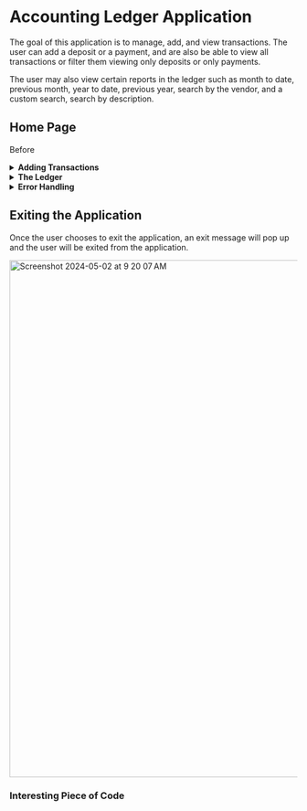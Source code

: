 # Accounting Ledger Application

The goal of this application is to manage, add, and view transactions. 
The user can add a deposit or a payment, and are also be able to view all transactions or filter them viewing only deposits or only payments.

The user may also view certain reports in the ledger such as month to date, previous month, year to date, previous year, search by the vendor, and a custom search, search by description. 

## Home Page

Before 



<details> 
  
  **<summary> Adding Transactions </summary>**

### Adding Deposits 

If the user chooses to add a deposit, they can select the corresponding choice for adding a deposit, and enter the necessary information. Once the deposit has been added, a message will pop up letting the user know their deposit has been added successfully. 


<img width="900" alt="Screenshot 2024-05-02 at 8 46 34 AM" src="https://github.com/hibbaafzal/CapstoneOne_AccountingLedger/assets/166542360/a223c041-fe79-4566-ab21-ebc4c30f3d41">

### Adding Payments

If the user chooses to add a payment, they can select the corresponding choice for adding a payment, and enter the necessary information. Once the payment has been added, a message will pop up letting the user know their payment has been added successfully. 

<img width="907" alt="Screenshot 2024-05-02 at 8 50 41 AM" src="https://github.com/hibbaafzal/CapstoneOne_AccountingLedger/assets/166542360/6979301c-fa9d-42b9-80f2-9133347b06c7">

</details>

<details>

 **<summary> The Ledger </summary>**
 ### Home Page

 If the user wants to access the ledger they can type the corresponding choice and it will take them to the ledger home page. 
 
<img width="902" alt="Screenshot 2024-05-02 at 8 53 27 AM" src="https://github.com/hibbaafzal/CapstoneOne_AccountingLedger/assets/166542360/3afbd7e1-8c56-4ded-a927-0dfb2d937da9">

From the ledger, the user can access their transactions. 

<details>

 **<summary> Entries </summary>**

 The user can choose how they want to view their transactions. 

 ### All Entries

 The user can view all entries.

 <img width="900" alt="Screenshot 2024-05-02 at 8 58 59 AM" src="https://github.com/hibbaafzal/CapstoneOne_AccountingLedger/assets/166542360/beda7a9b-ecc4-41e5-ae99-9d193b45531d">

### Only Deposits

The user can view only deposits.


<img width="906" alt="Screenshot 2024-05-02 at 9 00 06 AM" src="https://github.com/hibbaafzal/CapstoneOne_AccountingLedger/assets/166542360/cc9755af-8ebf-48b6-83b1-023f8bb4d533">


### Only Payments

The user can view only payments.

<img width="900" alt="Screenshot 2024-05-02 at 9 01 06 AM" src="https://github.com/hibbaafzal/CapstoneOne_AccountingLedger/assets/166542360/5ddc83b2-c6c0-40da-b2f3-2d930f22bceb">

</details>

<details>

  **<summary> Custom Searches </summary>**

  The user can also perform a custom search.

### Custom Search Home Page

  <img width="913" alt="Screenshot 2024-05-02 at 9 05 10 AM" src="https://github.com/hibbaafzal/CapstoneOne_AccountingLedger/assets/166542360/63da815a-ac33-47d7-9108-d72d1a4a7a52">

### Month to Date

The user can view transactions from the first of the month to the currect date.


<img width="913" alt="Screenshot 2024-05-02 at 9 06 49 AM" src="https://github.com/hibbaafzal/CapstoneOne_AccountingLedger/assets/166542360/5001aae4-158c-4cce-bd93-d870005f8ebf">

### Previous Month

The user can view transactions from the previous month. 

<img width="904" alt="Screenshot 2024-05-02 at 9 08 29 AM" src="https://github.com/hibbaafzal/CapstoneOne_AccountingLedger/assets/166542360/19e38c6d-b7cc-48a7-9a0d-aaa442786c5e">

### Year to Date

The user can view transactions from the beginning of the year to the current date. 

<img width="908" alt="Screenshot 2024-05-02 at 9 09 15 AM" src="https://github.com/hibbaafzal/CapstoneOne_AccountingLedger/assets/166542360/41a28173-8b71-4ecb-94ae-adb5317971bf">

### Previous Year

The user can view transactions from the previous year.

<img width="898" alt="Screenshot 2024-05-02 at 9 10 37 AM" src="https://github.com/hibbaafzal/CapstoneOne_AccountingLedger/assets/166542360/e0e5535d-e86c-4f44-8caa-1823bbf0c9d5">

### Search by the vendor

The user can also search by a vendor name.

<img width="909" alt="Screenshot 2024-05-02 at 9 12 51 AM" src="https://github.com/hibbaafzal/CapstoneOne_AccountingLedger/assets/166542360/52993fd2-3a65-4bbd-9552-bd09af03eac1">

The user does not have to enter the enter the entire vendor name. If they enter only part of the vendor name, the transaction will pop up. 

<img width="905" alt="Screenshot 2024-05-02 at 9 13 44 AM" src="https://github.com/hibbaafzal/CapstoneOne_AccountingLedger/assets/166542360/8f3e15d5-ceb9-4131-abd4-0757401a7ae6">


### Search by the description

The user can also search by a description for a transaction.

<img width="906" alt="Screenshot 2024-05-02 at 9 16 20 AM" src="https://github.com/hibbaafzal/CapstoneOne_AccountingLedger/assets/166542360/c9b1f90b-12fd-43ee-988a-6e7952a8edc7">

The user does not have to enter the enter the entire description. If they enter only part of the description, the transaction will pop up. 

<img width="906" alt="Screenshot 2024-05-02 at 9 17 40 AM" src="https://github.com/hibbaafzal/CapstoneOne_AccountingLedger/assets/166542360/1b0d78c0-5021-4e40-9f50-bafdc0b21b14">

### Exiting the Ledger

The user can exit the ledger anytime they want.

<img width="905" alt="Screenshot 2024-05-02 at 9 19 01 AM" src="https://github.com/hibbaafzal/CapstoneOne_AccountingLedger/assets/166542360/4ce76b9f-6da8-43f3-80e9-b046b2cd5b12">

</details>

</details>

<details>

**<summary> Error Handling </summary>**

If the user enters an invalid option, the user will have to try again and enter a valid option.

<img width="909" alt="Screenshot 2024-05-02 at 9 22 18 AM" src="https://github.com/hibbaafzal/CapstoneOne_AccountingLedger/assets/166542360/40171ce0-5a20-461f-97bc-873e433231d5">


<img width="907" alt="Screenshot 2024-05-02 at 9 23 24 AM" src="https://github.com/hibbaafzal/CapstoneOne_AccountingLedger/assets/166542360/9d036b23-1915-406b-ba9c-29fb19a08bee">

<img width="920" alt="Screenshot 2024-05-02 at 9 24 08 AM" src="https://github.com/hibbaafzal/CapstoneOne_AccountingLedger/assets/166542360/8166aff7-6d27-41bd-ae7c-e31a62d85c96">


</details>

## Exiting the Application

Once the user chooses to exit the application, an exit message will pop up and the user will be exited from the application.

<img width="905" alt="Screenshot 2024-05-02 at 9 20 07 AM" src="https://github.com/hibbaafzal/CapstoneOne_AccountingLedger/assets/166542360/52c6bbc2-22fc-4f14-a6ff-d7b1e8840a1a">


### Interesting Piece of Code




